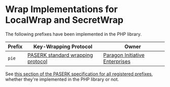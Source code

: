 # Wrap Implementations for LocalWrap and SecretWrap

The following prefixes have been implemented in the PHP library.

| Prefix | Key-Wrapping Protocol                            | Owner                                                   |
|--------|--------------------------------------------------|---------------------------------------------------------|
| `pie`  | [PASERK standard wrapping protocol](pie.md)      | [Paragon Initiative Enterprises](https://paragonie.com) |

See [this section of the PASERK specification for all registered prefixes](https://github.com/paseto-standard/paserk/blob/master/operations/Wrap.md#registered-prefixes),
whether they're implemented in the PHP library or not.
